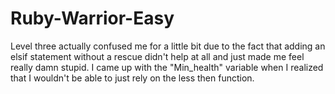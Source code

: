 # Ruby-Warrior-Easy
Level three actually confused me for a little bit due to the fact that adding an elsif
statement without a rescue didn't help at all and just made me feel really damn stupid.
I came up with the "Min_health" variable when I realized that I wouldn't be able to just 
rely on the less then function.
